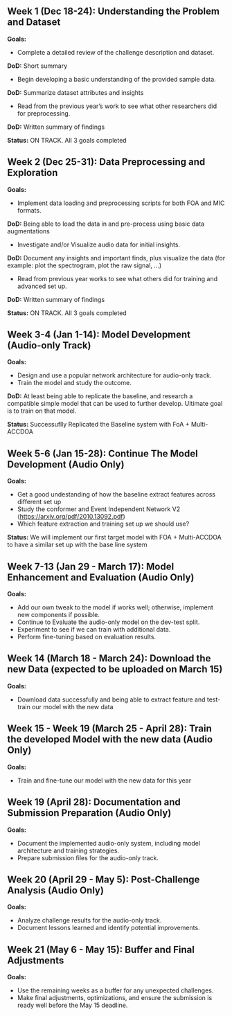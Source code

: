 ## Week 1 (Dec 18-24): Understanding the Problem and Dataset

**Goals:**
- Complete a detailed review of the challenge description and dataset.
  
**DoD:** Short summary
  
- Begin developing a basic understanding of the provided sample data.
  
**DoD:** Summarize dataset attributes and insights

- Read from the previous year’s work to see what other researchers did for preprocessing.
  
**DoD:** Written summary of findings

**Status:** ON TRACK. All 3 goals completed

## Week 2 (Dec 25-31): Data Preprocessing and Exploration

**Goals:**
- Implement data loading and preprocessing scripts for both FOA and MIC formats.
  
**DoD:** Being able to load the data in and pre-process using basic data augmentations

- Investigate and/or Visualize audio data for initial insights.
  
**DoD:** Document any insights and important finds, plus visualize the data (for example: plot the spectrogram, plot the raw signal, ...)

- Read from previous year works to see what others did for training and advanced set up.
  
**DoD:** Written summary of findings

**Status:** ON TRACK. All 3 goals completed

## Week 3-4 (Jan 1-14): Model Development (Audio-only Track)

**Goals:**
- Design and use a popular network architecture for audio-only track.
- Train the model and study the outcome.

**DoD:** At least being able to replicate the baseline, and research a compatible simple model that can be used to further develop. Ultimate goal is to train on that model.

**Status:** Successuflly Replicated the Baseline system with FoA + Multi-ACCDOA

## Week 5-6 (Jan 15-28): Continue The Model Development (Audio Only)

**Goals:**
- Get a good undestanding of how the baseline extract features across different set up
- Study the conformer and Event Independent Network V2 (https://arxiv.org/pdf/2010.13092.pdf)
- Which feature extraction and training set up we should use?

**Status:** We will implement our first target model with FOA + Multi-ACCDOA to have a similar set up with the base line system

## Week 7-13 (Jan 29 - March 17): Model Enhancement and Evaluation (Audio Only)

**Goals:**
- Add our own tweak to the model if works well; otherwise, implement new components if possible.
- Continue to Evaluate the audio-only model on the dev-test split.
- Experiment to see if we can train with additional data.
- Perform fine-tuning based on evaluation results.

## Week 14 (March 18 -  March 24): Download the new Data (expected to be uploaded on March 15)

**Goals:**
- Download data successfully and being able to extract feature and test-train our model with the new data

## Week 15 - Week 19 (March 25 - April 28): Train the developed Model with the new data (Audio Only)

**Goals:**
- Train and fine-tune our model with the new data for this year

## Week 19 (April 28): Documentation and Submission Preparation (Audio Only)

**Goals:**
- Document the implemented audio-only system, including model architecture and training strategies.
- Prepare submission files for the audio-only track.

## Week 20 (April 29 - May 5): Post-Challenge Analysis (Audio Only)

**Goals:**
- Analyze challenge results for the audio-only track.
- Document lessons learned and identify potential improvements.

## Week 21 (May 6 - May 15): Buffer and Final Adjustments

**Goals:**
- Use the remaining weeks as a buffer for any unexpected challenges.
- Make final adjustments, optimizations, and ensure the submission is ready well before the May 15 deadline.
